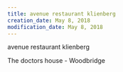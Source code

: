 ```yaml
---
title: avenue restaurant klienberg
creation_date: May 8, 2018
modification_date: May 8, 2018
---
```



avenue restaurant klienberg

The doctors house - Woodbridge 
